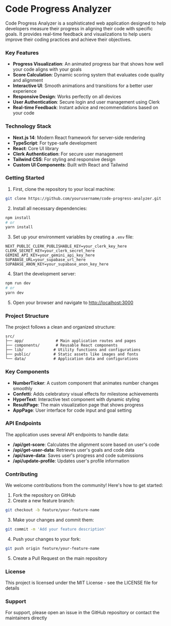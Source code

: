 # Code Progress Analyzer

Code Progress Analyzer is a sophisticated web application designed to help developers measure their progress in aligning their code with specific goals. It provides real-time feedback and visualizations to help users improve their coding practices and achieve their objectives.

### Key Features

- **Progress Visualization**: An animated progress bar that shows how well your code aligns with your goals
- **Score Calculation**: Dynamic scoring system that evaluates code quality and alignment
- **Interactive UI**: Smooth animations and transitions for a better user experience
- **Responsive Design**: Works perfectly on all devices
- **User Authentication**: Secure login and user management using Clerk
- **Real-time Feedback**: Instant advice and recommendations based on your code

### Technology Stack

- **Next.js 14**: Modern React framework for server-side rendering
- **TypeScript**: For type-safe development
- **React**: Core UI library
- **Clerk Authentication**: For secure user management
- **Tailwind CSS**: For styling and responsive design
- **Custom UI Components**: Built with React and Tailwind

### Getting Started

1. First, clone the repository to your local machine:
```bash
git clone https://github.com/yourusername/code-progress-analyzer.git
```

2. Install all necessary dependencies:
```bash
npm install
# or
yarn install
```

3. Set up your environment variables by creating a `.env` file:
```
NEXT_PUBLIC_CLERK_PUBLISHABLE_KEY=your_clerk_key_here
CLERK_SECRET_KEY=your_clerk_secret_here
GEMINI_API_KEY=your_gemini_api_key_here
SUPABASE_URL=your_supabase_url_here
SUPABASE_ANON_KEY=your_supabase_anon_key_here
```

4. Start the development server:
```bash
npm run dev
# or
yarn dev
```

5. Open your browser and navigate to [http://localhost:3000](http://localhost:3000)

### Project Structure

The project follows a clean and organized structure:

```
src/
├── app/              # Main application routes and pages
├── components/       # Reusable React components
├── lib/             # Utility functions and configurations
├── public/          # Static assets like images and fonts
└── data/            # Application data and configurations
```

### Key Components

- **NumberTicker**: A custom component that animates number changes smoothly
- **Confetti**: Adds celebratory visual effects for milestone achievements
- **HyperText**: Interactive text component with dynamic styling
- **ResultPage**: The main visualization page that shows progress
- **AppPage**: User interface for code input and goal setting

### API Endpoints

The application uses several API endpoints to handle data:

- **/api/get-score**: Calculates the alignment score based on user's code
- **/api/get-user-data**: Retrieves user's goals and code data
- **/api/save-data**: Saves user's progress and code submissions
- **/api/update-profile**: Updates user's profile information

### Contributing

We welcome contributions from the community! Here's how to get started:

1. Fork the repository on GitHub
2. Create a new feature branch:
```bash
git checkout -b feature/your-feature-name
```
3. Make your changes and commit them:
```bash
git commit -m 'Add your feature description'
```
4. Push your changes to your fork:
```bash
git push origin feature/your-feature-name
```
5. Create a Pull Request on the main repository

### License

This project is licensed under the MIT License - see the LICENSE file for details

### Support

For support, please open an issue in the GitHub repository or contact the maintainers directly
